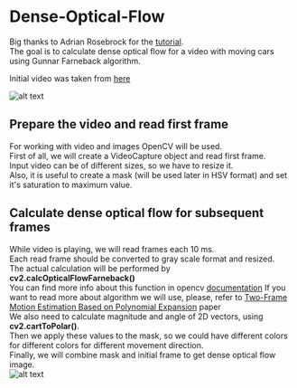 # Dense-Optical-Flow
Big thanks to Adrian Rosebrock for the [tutorial](https://www.pyimagesearch.com/2015/09/14/ball-tracking-with-opencv/).  
The goal is to calculate dense optical flow for a video with moving cars using Gunnar Farneback algorithm.

Initial video was taken from [here](https://www.pexels.com/video/cars-on-the-road-854745/)  
  
![alt text](https://media.giphy.com/media/LrX95dL1DsDPxYKi6V/giphy.gif)

## Prepare the video and read first frame
For working with video and images OpenCV will be used.  
First of all, we will create a VideoCapture object and read first frame.  
Input video can be of different sizes, so we have to resize it.  
Also, it is useful to create a mask (will be used later in HSV format) and set it's saturation to maximum value.  

## Calculate dense optical flow for subsequent frames
While video is playing, we will read frames each 10 ms.  
Each read frame should be converted to gray scale format and resized.  
The actual calculation will be performed by **cv2.calcOpticalFlowFarneback()**  
You can find more info about this function in opencv [documentation](https://docs.opencv.org/2.4/modules/video/doc/motion_analysis_and_object_tracking.html#calcopticalflowfarneback)
If you want to read more about algorithm we will use, please, refer to [Two-Frame Motion Estimation Based on
Polynomial Expansion](http://www.diva-portal.org/smash/get/diva2:273847/FULLTEXT01.pdf) paper  
We also need to calculate magnitude and angle of 2D vectors, using **cv2.cartToPolar()**.    
Then we apply these values to the mask, so we could have different colors for different colors for different movement direction.  
Finally, we will combine mask and initial frame to get dense optical flow image.  
![alt text](https://media.giphy.com/media/kyiUNnxHG2TKMOjZd1/giphy.gif)
